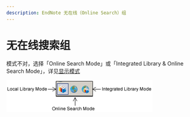```yaml
---
description: EndNote 无在线（Online Search）组
---
```


# 无在线搜索组

模式不对，选择「Online Search Mode」或「Integrated Library & Online Search Mode」，详见[显示模式](../lib/the_display_modes.md)

![EndNote Displays Modes](../.gitbook/assets/displays-modes.png)


